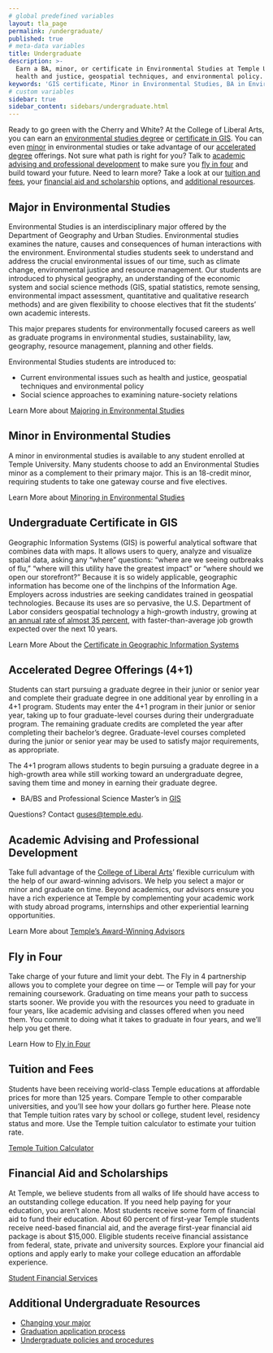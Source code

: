 ```yaml
---
# global predefined variables
layout: tla_page
permalink: /undergraduate/
published: true
# meta-data variables
title: Undergraduate
description: >-
  Earn a BA, minor, or certificate in Environmental Studies at Temple University. Students are introduced to issues such as
  health and justice, geospatial techniques, and environmental policy. Learn more about our GIS certificate, tuition, and advising.
keywords: 'GIS certificate, Minor in Environmental Studies, BA in Environmental Studies, Environmental Studies Program, tuition, advising'
# custom variables
sidebar: true
sidebar_content: sidebars/undergraduate.html
---
```

Ready to go green with the Cherry and White? At the College of Liberal Arts, you can earn an [environmental studies degree](#major-in-environmental-studies) or [certificate in GIS](#undergraduate-certificate-in-gis). You can even [minor](#minor-in-environmental-studies) in environmental studies or take advantage of our [accelerated degree](#accelerated-degree-offerings-4-1) offerings. Not sure what path is right for you? Talk to [academic advising and professional development](#academic-advising-and-professional-development) to make sure you [fly in four](#fly-in-four) and build toward your future. Need to learn more? Take a look at our [tuition and fees](#tuition-and-fees), your [financial aid and scholarship](#financial-aid-and-scholarships) options, and [additional resources](#additional-undergraduate-resources).

## Major in Environmental Studies
Environmental Studies is an interdisciplinary major offered by the Department of Geography and Urban Studies. Environmental studies examines the nature, causes and consequences of human interactions with the environment. Environmental studies students seek to understand and address the crucial environmental issues of our time, such as climate change, environmental justice and resource management. Our students are introduced to physical geography, an understanding of the economic system and social science methods (GIS, spatial statistics, remote sensing, environmental impact assessment, quantitative and qualitative research methods) and are given flexibility to choose electives that fit the students’ own academic interests.

This major prepares students for environmentally focused careers as well as graduate programs in environmental studies, sustainability, law, geography, resource management, planning and other fields.

Environmental Studies students are introduced to:
- Current environmental issues such as health and justice, geospatial techniques and environmental policy
- Social science approaches to examining nature-society relations

Learn More about [Majoring in Environmental Studies](http://bulletin.temple.edu/undergraduate/liberal-arts/environmental-studies/ba-environmental-studies/)

## Minor in Environmental Studies
A minor in environmental studies is available to any student enrolled at Temple University. Many students choose to add an Environmental Studies minor as a complement to their primary major. This is an 18-credit minor, requiring students to take one gateway course and five electives.

Learn More about [Minoring in Environmental Studies](http://bulletin.temple.edu/undergraduate/liberal-arts/environmental-studies/minor-environmental-studies/)

## Undergraduate Certificate in GIS
Geographic Information Systems (GIS) is powerful analytical software that combines data with maps. It allows users to query, analyze and visualize spatial data, asking any “where” questions: “where are we seeing outbreaks of flu,” “where will this utility have the greatest impact” or “where should we open our storefront?” Because it is so widely applicable, geographic information has become one of the linchpins of the Information Age. Employers across industries are seeking candidates trained in geospatial technologies. Because its uses are so pervasive, the U.S. Department of Labor considers geospatial technology a high-growth industry, growing at [an annual rate of almost 35 percent](https://www.doleta.gov/brg/indprof/geospatial_profile.cfm), with faster-than-average job growth expected over the next 10 years.

Learn More About the [Certificate in Geographic Information Systems](http://bulletin.temple.edu/undergraduate/liberal-arts/certificate-programs/certificate-geographic-information-systems/)

## Accelerated Degree Offerings (4+1)
Students can start pursuing a graduate degree in their junior or senior year and complete their graduate degree in one additional year by enrolling in a 4+1 program. Students may enter the 4+1 program in their junior or senior year, taking up to four graduate-level courses during their undergraduate program. The remaining graduate credits are completed the year after completing their bachelor’s degree. Graduate-level courses completed during the junior or senior year may be used to satisfy major requirements, as appropriate.

The 4+1 program allows students to begin pursuing a graduate degree in a high-growth area while still working toward an undergraduate degree, saving them time and money in earning their graduate degree.
- BA/BS and Professional Science Master’s in [GIS](https://liberalarts.temple.edu/professional-science-master-s-geographic-information-systems-psm-gis-41)

Questions? Contact [guses@temple.edu](mailto:guses@temple.edu).

## Academic Advising and Professional Development
Take full advantage of the [College of Liberal Arts](https://liberalarts.temple.edu/)’ flexible curriculum with the help of our award-winning advisors. We help you select a major or minor and graduate on time. Beyond academics, our advisors ensure you have a rich experience at Temple by complementing your academic work with study abroad programs, internships and other experiential learning opportunities.

Learn More about [Temple’s Award-Winning Advisors](https://liberalarts.temple.edu/advising)

## Fly in Four
Take charge of your future and limit your debt. The Fly in 4 partnership allows you to complete your degree on time — or Temple will pay for your remaining coursework. Graduating on time means your path to success starts sooner. We provide you with the resources you need to graduate in four years, like academic advising and classes offered when you need them. You commit to doing what it takes to graduate in four years, and we’ll help you get there.

Learn How to [Fly in Four](http://fly.temple.edu/)

## Tuition and Fees
Students have been receiving world-class Temple educations at affordable prices for more than 125 years. Compare Temple to other comparable universities, and you’ll see how your dollars go further here. Please note that Temple tuition rates vary by school or college, student level, residency status and more. Use the Temple tuition calculator to estimate your tuition rate.

[Temple Tuition Calculator](https://bursar.temple.edu/tuition-and-fees/tuition-rates)

## Financial Aid and Scholarships
At Temple, we believe students from all walks of life should have access to an outstanding college education. If you need help paying for your education, you aren’t alone. Most students receive some form of financial aid to fund their education. About 60 percent of first-year Temple students receive need-based financial aid, and the average first-year financial aid package is about $15,000. Eligible students receive financial assistance from federal, state, private and university sources. Explore your financial aid options and apply early to make your college education an affordable experience.

[Student Financial Services](https://sfs.temple.edu/financial-aid-types)

## Additional Undergraduate Resources
- [Changing your major](http://www.temple.edu/studentaffairs/orientation/freshman-orientation/changing-your-major.asp)
- [Graduation application process](http://www.temple.edu/registrar/students/graduation)
- [Undergraduate policies and procedures](http://bulletin.temple.edu/undergraduate/academic-policies/)
